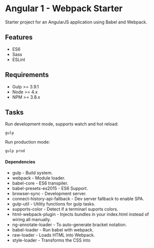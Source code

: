 # Angular 1 - Webpack Starter

Starter project for an AngularJS application using Babel and Webpack.

## Features
* ES6
* Sass
* ESLint

## Requirements

* Gulp >= 3.9.1
* Node >= 4.x
* NPM >= 3.8.x

## Tasks
Run development mode, supports watch and hot reload:

    gulp

Run production mode:

    gulp prod



#### Dependencies
* gulp - Build system.
* webpack - Module loader.
* babel-core - ES6 transpiler.
* babel-presets-es2015 - ES6 Support.
* browser-sync - Development server.
* connect-history-api-fallback - Dev server fallback to enable SPA.
* gulp-util - Utility functions for gulp tasks.
* supports-color - Detect if a terminarl suports colors.
* html-webpack-plugin - Injects bundles in your index.html instead of wiring all manually.
* ng-annotate-loader - To auto-generate bracket notation.
* babel-loader - Run babel with webpack.
* raw-loader - Loads HTML into Webpack.
* style-loader - Transforms the CSS into <style> tag.
* css-loader - Processes URLs, fonts and other resources.
* sass-loader - Compiles SASS with Webpack.
* file-loader - Emits the file into the output folder and returns the (relative) url. (Used for images handling).
* url-loader - The url loader works like the file loader, but can return a Data Url if the file is smaller than a limit. (Used for images handling).
* eslint - JS Linter.
* eslint-loader - ESLint with Webpack.
* babel-eslint - ESLint using Babel as the parser.

More Webpack loaders: https://webpack.github.io/docs/list-of-loaders.html

##### TODO
* component generation
* unit testing
* end to end testing
* add more linting rules
* compare why browser-sync + webpack-dev-middleware + webpack-hot-middleware vs webpack-dev-server

## Credits

This starter app is based on the [NG6-Starter](https://github.com/AngularClass/NG6-starter) by [AngularClass](https://angularclass.com/).

This app only have my personal preferences, please go to the original NG6-Starter project for the latest version.